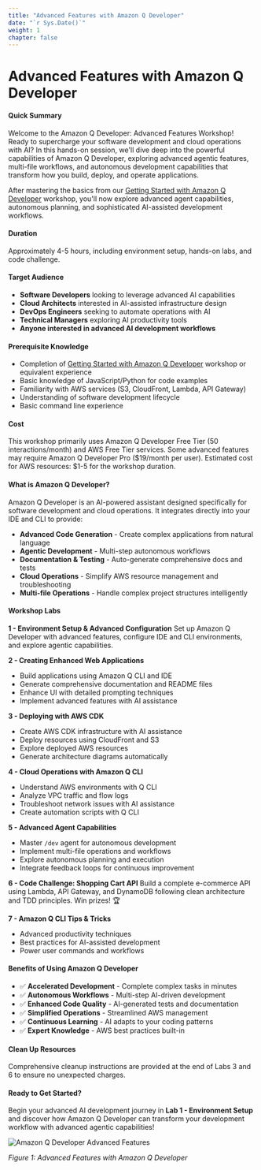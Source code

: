 ```yaml
---
title: "Advanced Features with Amazon Q Developer"
date: "`r Sys.Date()`"
weight: 1
chapter: false
---
```


# Advanced Features with Amazon Q Developer

#### Quick Summary

Welcome to the Amazon Q Developer: Advanced Features Workshop! Ready to supercharge your software development and cloud operations with AI? In this hands-on session, we'll dive deep into the powerful capabilities of Amazon Q Developer, exploring advanced agentic features, multi-file workflows, and autonomous development capabilities that transform how you build, deploy, and operate applications.

After mastering the basics from our [Getting Started with Amazon Q Developer](https://aws-fcj-amazonq-workshop.github.io/Amazon-Q-Series/Getting-Started-with-AmazonQ-Developer/) workshop, you'll now explore advanced agent capabilities, autonomous planning, and sophisticated AI-assisted development workflows.

#### Duration

Approximately 4-5 hours, including environment setup, hands-on labs, and code challenge.

#### Target Audience

- **Software Developers** looking to leverage advanced AI capabilities
- **Cloud Architects** interested in AI-assisted infrastructure design
- **DevOps Engineers** seeking to automate operations with AI
- **Technical Managers** exploring AI productivity tools
- **Anyone interested in advanced AI development workflows**

#### Prerequisite Knowledge

- Completion of [Getting Started with Amazon Q Developer](https://aws-fcj-amazonq-workshop.github.io/Amazon-Q-Series/Getting-Started-with-AmazonQ-Developer/) workshop or equivalent experience
- Basic knowledge of JavaScript/Python for code examples
- Familiarity with AWS services (S3, CloudFront, Lambda, API Gateway)
- Understanding of software development lifecycle
- Basic command line experience

#### Cost

This workshop primarily uses Amazon Q Developer Free Tier (50 interactions/month) and AWS Free Tier services. Some advanced features may require Amazon Q Developer Pro ($19/month per user). Estimated cost for AWS resources: $1-5 for the workshop duration.

#### What is Amazon Q Developer?

Amazon Q Developer is an AI-powered assistant designed specifically for software development and cloud operations. It integrates directly into your IDE and CLI to provide:

- **Advanced Code Generation** - Create complex applications from natural language
- **Agentic Development** - Multi-step autonomous workflows
- **Documentation & Testing** - Auto-generate comprehensive docs and tests
- **Cloud Operations** - Simplify AWS resource management and troubleshooting
- **Multi-file Operations** - Handle complex project structures intelligently

#### Workshop Labs

**1 - Environment Setup & Advanced Configuration**
Set up Amazon Q Developer with advanced features, configure IDE and CLI environments, and explore agentic capabilities.

**2 - Creating Enhanced Web Applications**

- Build applications using Amazon Q CLI and IDE
- Generate comprehensive documentation and README files
- Enhance UI with detailed prompting techniques
- Implement advanced features with AI assistance

**3 - Deploying with AWS CDK**

- Create AWS CDK infrastructure with AI assistance
- Deploy resources using CloudFront and S3
- Explore deployed AWS resources
- Generate architecture diagrams automatically

**4 - Cloud Operations with Amazon Q CLI**

- Understand AWS environments with Q CLI
- Analyze VPC traffic and flow logs
- Troubleshoot network issues with AI assistance
- Create automation scripts with Q CLI

**5 - Advanced Agent Capabilities**

- Master `/dev` agent for autonomous development
- Implement multi-file operations and workflows
- Explore autonomous planning and execution
- Integrate feedback loops for continuous improvement

**6 - Code Challenge: Shopping Cart API**
Build a complete e-commerce API using Lambda, API Gateway, and DynamoDB following clean architecture and TDD principles. Win prizes! 🏆

**7 - Amazon Q CLI Tips & Tricks**

- Advanced productivity techniques
- Best practices for AI-assisted development
- Power user commands and workflows

#### Benefits of Using Amazon Q Developer

- ✅ **Accelerated Development** - Complete complex tasks in minutes
- ✅ **Autonomous Workflows** - Multi-step AI-driven development
- ✅ **Enhanced Code Quality** - AI-generated tests and documentation
- ✅ **Simplified Operations** - Streamlined AWS management
- ✅ **Continuous Learning** - AI adapts to your coding patterns
- ✅ **Expert Knowledge** - AWS best practices built-in

#### Clean Up Resources

Comprehensive cleanup instructions are provided at the end of Labs 3 and 6 to ensure no unexpected charges.

#### Ready to Get Started?

Begin your advanced AI development journey in **Lab 1 - Environment Setup** and discover how Amazon Q Developer can transform your development workflow with advanced agentic capabilities!

![Amazon Q Developer Advanced Features](/images/1_introduction/advanced-features.png?width=90pc)

_Figure 1: Advanced Features with Amazon Q Developer_
